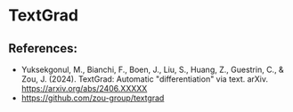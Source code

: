 # TextGrad

## References:
- Yuksekgonul, M., Bianchi, F., Boen, J., Liu, S., Huang, Z., Guestrin, C., & Zou, J. (2024). TextGrad: Automatic "differentiation" via text. arXiv. https://arxiv.org/abs/2406.XXXXX
- https://github.com/zou-group/textgrad
